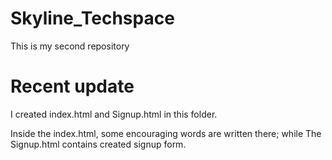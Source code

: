# Skyline_Techspace
This is  my second repository

# Recent update
I created index.html and Signup.html in this folder.

Inside the index.html, some encouraging words are written there; while 
The Signup.html contains created signup form.

